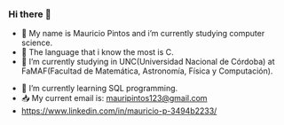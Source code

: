 ### Hi there 👋 

  - 🔎 My name is Mauricio Pintos and i’m currently studying computer science.
  - 📖 The language that i know the most is C.
  - 🏫 I’m currently studying in UNC(Universidad Nacional de Córdoba) at FaMAF(Facultad de Matemática, Astronomía, Física y Computación).
<!--- ⚙️ -->
  - 👀 I’m currently learning SQL programming.
  - 📥 My current email is: mauripintos123@gmail.com
  - https://www.linkedin.com/in/mauricio-p-3494b2233/

<!--
**maurip3113/maurip3113** is a ✨ _special_ ✨ repository because its `README.md` (this file) appears on your GitHub profile.

Here are some ideas to get you started:

- 🔭 I’m currently working on ...
- 🌱 I’m currently learning ...
- 👯 I’m looking to collaborate on ...
- 🤔 I’m looking for help with ...
- 💬 Ask me about ...
- 📫 How to reach me: ...
- 😄 Pronouns: ...
- ⚡ Fun fact: ...
-->
